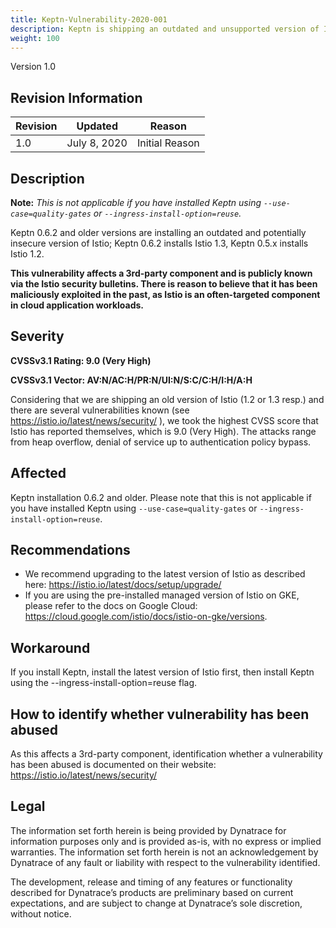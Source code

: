 ```yaml
---
title: Keptn-Vulnerability-2020-001
description: Keptn is shipping an outdated and unsupported version of Istio
weight: 100
---
```


Version 1.0

## Revision Information 

| Revision |    Updated   |     Reason     |
|----------|:------------:|:--------------:|
| 1.0      | July 8, 2020 | Initial Reason |

## Description

**Note:** *This is not applicable if you have installed Keptn using `--use-case=quality-gates` or `--ingress-install-option=reuse`.*

Keptn 0.6.2 and older versions are installing an outdated and potentially insecure version of Istio; Keptn 0.6.2 installs Istio 1.3, Keptn 0.5.x installs Istio 1.2. 

**This vulnerability affects a 3rd-party component and is publicly known via the Istio security bulletins. There is reason to believe that it has been maliciously exploited in the past, as Istio is an often-targeted component in cloud application workloads.**

## Severity

**CVSSv3.1 Rating: 9.0 (Very High)**

**CVSSv3.1 Vector: AV:N/AC:H/PR:N/UI:N/S:C/C:H/I:H/A:H**

Considering that we are shipping an old version of Istio (1.2 or 1.3 resp.) and there are several vulnerabilities known (see https://istio.io/latest/news/security/ ), we took the highest CVSS score that Istio has reported themselves, which is 9.0 (Very High).
The attacks range from heap overflow, denial of service up to authentication policy bypass.

## Affected

Keptn installation 0.6.2 and older. Please note that this is not applicable if you have installed Keptn using `--use-case=quality-gates` or `--ingress-install-option=reuse`.

## Recommendations

*	We recommend upgrading to the latest version of Istio as described here: https://istio.io/latest/docs/setup/upgrade/ 
* If you are using the pre-installed managed version of Istio on GKE, please refer to the docs on Google Cloud: https://cloud.google.com/istio/docs/istio-on-gke/versions. 

## Workaround

If you install Keptn, install the latest version of Istio first, then install Keptn using the --ingress-install-option=reuse flag. 

## How to identify whether vulnerability has been abused

As this affects a 3rd-party component, identification whether a vulnerability has been abused is documented on their website: https://istio.io/latest/news/security/ 

## Legal

The information set forth herein is being provided by Dynatrace for information purposes only and is provided as-is, with no express or implied warranties. The information set forth herein is not an acknowledgement by Dynatrace of any fault or liability with respect to the vulnerability identified. 

The development, release and timing of any features or functionality described for Dynatrace’s products are preliminary based on current expectations, and are subject to change at Dynatrace’s sole discretion, without notice. 
